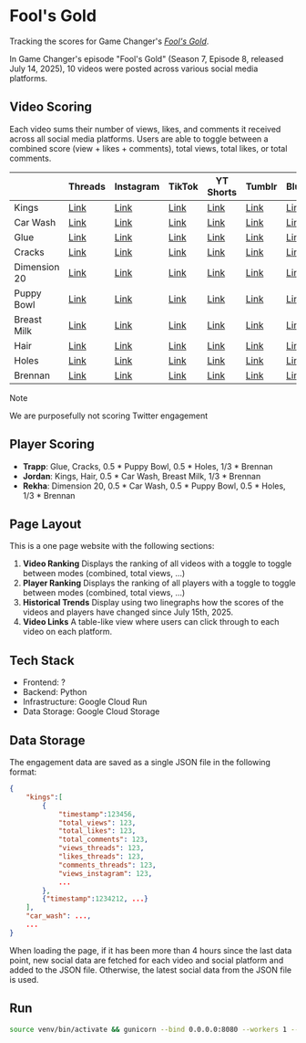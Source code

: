 # Fool's Gold

Tracking the scores for Game Changer's [*Fool's Gold*](https://www.dropout.tv/videos/fool-s-gold).

In Game Changer's episode "Fool's Gold" (Season 7, Episode 8, released July 14, 2025), 10 videos were posted across various social media platforms.

## Video Scoring

Each video sums their number of views, likes, and comments it received across all social media platforms. Users are able to toggle between a combined score (view + likes + comments), total views, total likes, or total comments.

|        | Threads | Instagram | TikTok | YT Shorts | Tumblr | Bluesky |
| ---- | --- | --- | --- | --- | --- | --- |
| Kings | [Link](https://www.threads.com/@gamechangershow/post/DMGy2goOQSR) | [Link](https://www.instagram.com/gamechangershow/reel/DMGy8RuNDqI/) | [Link](https://www.tiktok.com/@gamechangershow/video/7527078952171523341) | [Link](https://www.youtube.com/shorts/UjHk90dxX20) | [Link](https://www.tumblr.com/gamechangershow/789089874490818560/no-kings-in-this-country-except-a-few-of-the) | [Link](https://bsky.app/profile/gamechangershow.bsky.social/post/3ltxj57bfqn2e) | 
| Car Wash | [Link](https://www.threads.com/@gamechangershow/post/DMG0NabtH7O) | [Link](https://www.instagram.com/gamechangershow/reel/DMG0OcPpSQO/) | [Link](https://www.tiktok.com/@gamechangershow/video/7527082014449716494) | [Link](https://www.youtube.com/shorts/HD5pyGbO_Is) | [Link](https://www.tumblr.com/gamechangershow/789090638794801152/whos-your-favorite-sexy-dropout-car-wash-team) | [Link](https://bsky.app/profile/gamechangershow.bsky.social/post/3ltxjslm3zs2n) |
| Glue | [Link](https://www.threads.com/@gamechangershow/post/DMG0j6qCAjE) | [Link](https://www.instagram.com/gamechangershow/reel/DMG0jk2tbeR/) | [Link](https://www.tiktok.com/@gamechangershow/video/7527082801120677133) | [Link](https://www.youtube.com/shorts/gMpx4A2lRTE) | [Link](https://www.tumblr.com/gamechangershow/789090765137690624/youve-never-seen-anything-as-satisfying-as) | [Link](https://bsky.app/profile/gamechangershow.bsky.social/post/3ltxjxzocpf2g) |
| Cracks | [Link](https://www.threads.com/@gamechangershow/post/DMG1A9LKqlQ) | [Link](https://www.instagram.com/gamechangershow/reel/DMG1BIPM41Z/) | [Link](https://www.tiktok.com/@gamechangershow/video/7527083827689229582) | [Link](https://www.youtube.com/shorts/1lnl0jYln8s) | [Link](https://www.tumblr.com/gamechangershow/789091008304578560/if-you-love-hearing-oddly-satisfying-cracks-at-the) | [Link](https://bsky.app/profile/gamechangershow.bsky.social/post/3ltxk755bhn2g) |
| Dimension 20 | [Link](https://www.threads.com/@gamechangershow/post/DMG1HnRz9CN) | [Link](https://www.instagram.com/gamechangershow/reel/DMGzkMNNMXg/) | [Link](https://www.tiktok.com/@gamechangershow/video/7527080453610704183) | [Link](https://www.youtube.com/shorts/5feqZBLXrMg) | [Link](https://www.tumblr.com/gamechangershow/789090265340280832/presenting-the-brand-new-season-dimension-20) | [Link](https://bsky.app/profile/gamechangershow.bsky.social/post/3ltxjhyigpf2g) |
| Puppy Bowl | [Link](https://www.threads.com/@gamechangershow/post/DMG1eOyqxs2) | [Link](https://www.instagram.com/gamechangershow/reel/DMG1d62Mhmf/) | [Link](https://www.tiktok.com/@gamechangershow/video/7527084871580142861) | [Link](https://www.youtube.com/shorts/aagwlycxv_k) | [Link](https://www.tumblr.com/gamechangershow/789091260709355520/forget-having-to-choose-between-the-big-game-and) | [Link](https://bsky.app/profile/gamechangershow.bsky.social/post/3ltxkgbc5ff2g) |
| Breast Milk | [Link](https://www.threads.com/@gamechangershow/post/DMG10FKBp3C) | [Link](https://www.instagram.com/gamechangershow/reel/DMG11avO8qa/) | [Link](https://www.tiktok.com/@gamechangershow/video/7527085610322890039) | [Link](https://www.youtube.com/shorts/nfwmaVlp_hY) | [Link](https://www.tumblr.com/gamechangershow/789091518113792000/can-jordan-correctly-identify-three-of-their) | [Link](https://bsky.app/profile/gamechangershow.bsky.social/post/3ltxklo4bi62h) |
| Hair | [Link](https://www.threads.com/@gamechangershow/post/DMG2C-6PSo4) | [Link](https://www.instagram.com/gamechangershow/reel/DMG2ELMvZdg/) | [Link](https://www.tiktok.com/@gamechangershow/video/7527086113614318862) | [Link](https://www.youtube.com/shorts/wQVIfuNIc9I) | [Link](https://www.tumblr.com/gamechangershow/789091640471076864/now-everywhere-erika-goes-a-roast-of-sam-reich) | [Link](https://bsky.app/profile/gamechangershow.bsky.social/post/3ltxkpappc72p) |
| Holes | [Link](https://www.threads.com/@gamechangershow/post/DMG2RwdtsH3) | [Link](https://www.instagram.com/gamechangershow/reel/DMG2SXRMojo/) | [Link](https://www.tiktok.com/@gamechangershow/video/7527086642415422734) | [Link](https://www.youtube.com/shorts/Wm8SMsmWCts) | [Link](https://www.tumblr.com/gamechangershow/789091767963336704/the-lady-said-3000-worth-of-animated-buttholes) | [Link](https://bsky.app/profile/gamechangershow.bsky.social/post/3ltxksvy2u52g) |
| Brennan | [Link](https://www.threads.com/@gamechangershow/post/DMG22Q7B_IV) | [Link](https://www.instagram.com/gamechangershow/reel/DMG24Zjyg1j/) | [Link](https://www.tiktok.com/@gamechangershow/video/7527087942339267895) | [Link](https://www.youtube.com/shorts/oO4kgmYivoQ) | [Link](https://www.tumblr.com/gamechangershow/789092023188733952/brennans-announcement) | [Link](https://bsky.app/profile/gamechangershow.bsky.social/post/3ltxl3sjqbt2z) | 

> [!NOTE]
> We are purposefully not scoring Twitter engagement

## Player Scoring

- **Trapp**: Glue, Cracks, 0.5 * Puppy Bowl, 0.5 * Holes, 1/3 * Brennan
- **Jordan**: Kings, Hair, 0.5 * Car Wash, Breast Milk, 1/3 * Brennan
- **Rekha**: Dimension 20, 0.5 * Car Wash, 0.5 * Puppy Bowl, 0.5 * Holes, 1/3 * Brennan

## Page Layout

This is a one page website with the following sections:

1. **Video Ranking**
    Displays the ranking of all videos with a toggle to toggle between modes (combined, total views, ...)
2. **Player Ranking**
    Displays the ranking of all players with a toggle to toggle between modes (combined, total views, ...)
3. **Historical Trends**
    Display using two linegraphs how the scores of the videos and players have changed since July 15th, 2025.
4. **Video Links**
    A table-like view where users can click through to each video on each platform.

## Tech Stack

- Frontend: ?
- Backend: Python
- Infrastructure: Google Cloud Run
- Data Storage: Google Cloud Storage

## Data Storage

The engagement data are saved as a single JSON file in the following format:

```json
{
    "kings":[
        {
            "timestamp":123456,
            "total_views": 123,
            "total_likes": 123,
            "total_comments": 123,
            "views_threads": 123,
            "likes_threads": 123,
            "comments_threads": 123,
            "views_instagram": 123,
            ...
        },
        {"timestamp":1234212, ...}
    ],
    "car_wash": ...,
    ...
}
```

When loading the page, if it has been more than 4 hours since the last data point, new social data are fetched for each video and social platform and added to the JSON file. Otherwise, the latest social data from the JSON file is used.


## Run

```sh
source venv/bin/activate && gunicorn --bind 0.0.0.0:8080 --workers 1 --timeout 120 --log-level info --access-logfile - --error-logfile - --capture-output --preload app:app
```


